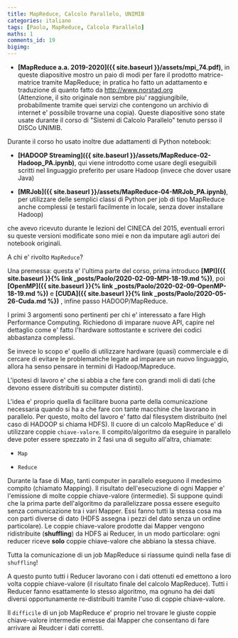 ```yaml
---
title: MapReduce, Calcolo Parallelo, UNIMIB 
categories: italiano
tags: [Paolo, MapReduce, Calcolo Parallelo]
maths: 1
comments_id: 19
bigimg:
---
```


*  **[MapReduce a.a. 2019-2020]({{ site.baseurl }}/assets/mpi_74.pdf)**, in queste diapositive mostro un paio di modi
  per fare il prodotto matrice-matrice tramite MapReduce; in pratica ho fatto un adattamento e traduzione di quanto fatto da
 http://www.norstad.org  
 (Attenzione, il sito originale non sembre piu' raggiungibile, probabilmente tramite quei servizi che contengono un archivio di internet e' possibile trovarne una copia). 
Queste diapositive sono state usate durante il corso di "Sistemi di Calcolo Parallelo" tenuto persso il DISCo UNIMIB.

Durante il corso  ho usato inoltre due adattamenti di 
Python notebook: 

* **[HADOOP Streaming]({{ site.baseurl }}/assets/MapReduce-02-Hadoop_PA.ipynb)**, qui viene introdotto come usare degli eseguibili scritti
 nel linguaggio preferito per usare  Hadoop (invece che dover usare Java)


* **[MRJob]({{ site.baseurl }}/assets/MapReduce-04-MRJob_PA.ipynb)**, per utilizzare delle semplici classi di Python per
 job di tipo MapReduce anche complessi (e testarli facilmente in locale, senza dover installare Hadoop)

che avevo ricevuto durante le lezioni del CINECA del 2015, eventuali errori su queste versioni modificate sono miei e non da imputare agli autori dei notebook
originali.


A chi e' rivolto `MapReduce`? 

Una premessa: questa e' l'ultima parte del corso, prima introduco **[MPI]({{ site.baseurl }}{% link _posts/Paolo/2020-02-09-MPI-18-19.md %})**,
 poi **[OpenMP]({{ site.baseurl }}{% link _posts/Paolo/2020-02-09-OpenMP-18-19.md %})** 
e **[CUDA]({{ site.baseurl }}{% link _posts/Paolo/2020-05-26-Cuda.md %})**
, infine passo  HADOOP/MapReduce.

I primi 3 argomenti sono pertinenti per chi e' interessato a fare High Performance Computing. Richiedono di imparare 
nuove API, capire nel dettaglio come e' fatto l'hardware sottostante e scrivere dei codici abbastanza complessi.

Se invece lo scopo e' quello di utilizzare hardware (quasi) commerciale e di cercare di evitare
le problematiche legate ad imparare un nuovo linguaggio, allora ha senso pensare in termini di Hadoop/Mapreduce.

L'ipotesi di lavoro e' che si abbia a che fare con grandi moli di dati (che devono essere distribuiti su computer distinti).

L'idea e' proprio quella di facilitare buona parte della comunicazione necessaria quando si ha a che fare con
tante macchine che lavorano in parallelo. Per questo, molto del lavoro e' fatto dal filesystem distribuito (nel caso di HADOOP
si chiama HDFS). Il cuore di un calcolo MapReduce e' di utilizzare coppie `chiave-valore`.
Il compito/algoritmo da eseguire in parallelo deve poter essere spezzato in 2 fasi una di seguito all'altra, chiamate:

* `Map`

* `Reduce`

Durante la fase di Map, tanti computer in parallelo eseguono il medesimo compito (chiamato Mapping). 
Il risultato dell'esecuzione di ogni Mapper e' l'emissione di molte coppie chiave-valore (intermedie). 
Si suppone quindi che la prima parte dell'algoritmo da parallelizzare possa essere eseguito senza comunicazione
tra i vari Mapper. Essi fanno tutti la stessa cosa ma con parti diverse di dato (HDFS assegna i pezzi del dato senza un ordine particolare).
 Le coppie chiave-valore prodotte dai Mapper
vengono ridistribuite (**shuffling**) da HDFS ai Reducer, in un modo particolare: ogni reducer riceve **solo** coppie chiave-valore
che abbiano la stessa chiave.

Tutta la comunicazione di un job MapReduce si riassume quindi nella fase di `shuffling`!

A questo punto tutti i Reducer lavorano con i dati ottenuti ed emettono a loro volta coppie chiave-valore (il risultato finale del calcolo MapReduce).
Tutti i Reducer fanno esattamente lo stesso algoritmo, ma ognuno ha dei dati diversi opportunamente re-distribuiti tramite l'uso di coppie
chiave-valore.

Il `difficile` di un job  MapReduce e' proprio nel trovare le giuste coppie chiave-valore intermedie emesse dai Mapper che consentano di fare arrivare
ai Reudcer i dati corretti.

